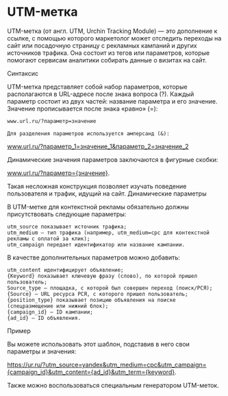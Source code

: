 # UTM-метка

UTM-метка (от англ. UTM, Urchin Tracking Module) — это дополнение к ссылке, с помощью 
которого маркетолог может отследить переходы на сайт или посадочную страницу с рекламных 
кампаний и других источников трафика. Она состоит из тегов или параметров, которые 
помогают сервисам аналитики собирать данные о визитах на сайт. 

Синтаксис

UTM-метка представляет собой набор параметров, которые располагаются в URL-адресе 
после знака вопроса (?). Каждый параметр состоит из двух частей: название параметра 
и его значение. Значение прописывается после знака «равно» (=):

```html
www.url.ru/?параметр=значение
```

```
Для разделения параметров используется амперсанд (&):

```
www.url.ru/?параметр_1=значение_1&параметр_2=значение_2


Динамические значения параметров заключаются в фигурные скобки:

www.url.ru/?параметр={значение}.

Такая несложная конструкция позволяет изучать поведение пользователя и трафик, идущий на сайт.
Динамические параметры

В UTM-метке для контекстной рекламы обязательно должны присутствовать следующие параметры:

    utm_source показывает источник трафика;
    utm_medium — тип трафика (например, utm_medium=cpc для контекстной рекламы с оплатой за клик);
    utm_campaign передает идентификатор или название кампании.

В качестве дополнительных параметров можно добавить:

    utm_content идентифицирует объявление;
    {Keyword} показывает ключевую фразу (слово), по которой пришел пользователь;
    Source_type — площадка, с которой был совершен переход (поиск/РСЯ);
    {Source} — URL ресурса РСЯ, с которого пришел пользователь;
    {position_type} показывает позицию объявления на поиске (спецразмещение или нижний блок);
    {campaign_id} — ID кампании;
    {ad_id} — ID объявления.

Пример

Вы можете использовать этот шаблон, подставив в него свои параметры и значения:

https://ur.ru/?utm_source=yandex&utm_medium=cpc&utm_campaign={campaign_id}&utm_content={ad_id}&utm_term={keyword}.

Также можно воспользоваться специальным генератором UTM-меток.

